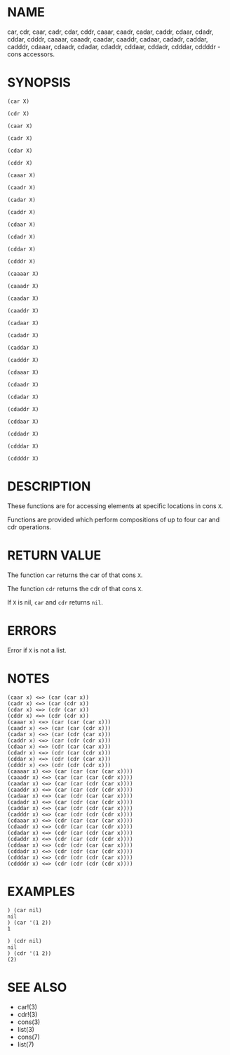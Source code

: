 # NAME
car, cdr, caar, cadr, cdar, cddr, caaar, caadr, cadar, caddr, cdaar, cdadr, cddar, cdddr, caaaar, caaadr, caadar, caaddr, cadaar, cadadr, caddar, cadddr, cdaaar, cdaadr, cdadar, cdaddr, cddaar, cddadr, cdddar, cddddr - cons accessors.

# SYNOPSIS

    (car X)
    
    (cdr X)
    
    (caar X)
    
    (cadr X)
    
    (cdar X)
    
    (cddr X)
    
    (caaar X)
    
    (caadr X)
    
    (cadar X)
    
    (caddr X)
    
    (cdaar X)
    
    (cdadr X)
    
    (cddar X)
    
    (cdddr X)
    
    (caaaar X)
    
    (caaadr X)
    
    (caadar X)
    
    (caaddr X)
    
    (cadaar X)
    
    (cadadr X)
    
    (caddar X)
    
    (cadddr X)
    
    (cdaaar X)
    
    (cdaadr X)
    
    (cdadar X)
    
    (cdaddr X)
    
    (cddaar X)
    
    (cddadr X)
    
    (cdddar X)
    
    (cddddr X)

# DESCRIPTION
These functions are for accessing elements at specific locations in cons `X`.

Functions are provided which perform compositions of up to four car and cdr operations. 

# RETURN VALUE
The function `car` returns the car of that cons `X`.

The function `cdr` returns the cdr of that cons `X`.

If `X` is nil, `car` and `cdr` returns `nil`.

# ERRORS
Error if `X` is not a list.

# NOTES

    (caar x) <=> (car (car x))
    (cadr x) <=> (car (cdr x))
    (cdar x) <=> (cdr (car x))
    (cddr x) <=> (cdr (cdr x))
    (caaar x) <=> (car (car (car x)))
    (caadr x) <=> (car (car (cdr x)))
    (cadar x) <=> (car (cdr (car x)))
    (caddr x) <=> (car (cdr (cdr x)))
    (cdaar x) <=> (cdr (car (car x)))
    (cdadr x) <=> (cdr (car (cdr x)))
    (cddar x) <=> (cdr (cdr (car x)))
    (cdddr x) <=> (cdr (cdr (cdr x)))
    (caaaar x) <=> (car (car (car (car x))))
    (caaadr x) <=> (car (car (car (cdr x))))
    (caadar x) <=> (car (car (cdr (car x))))
    (caaddr x) <=> (car (car (cdr (cdr x))))
    (cadaar x) <=> (car (cdr (car (car x))))
    (cadadr x) <=> (car (cdr (car (cdr x))))
    (caddar x) <=> (car (cdr (cdr (car x))))
    (cadddr x) <=> (car (cdr (cdr (cdr x))))
    (cdaaar x) <=> (cdr (car (car (car x))))
    (cdaadr x) <=> (cdr (car (car (cdr x))))
    (cdadar x) <=> (cdr (car (cdr (car x))))
    (cdaddr x) <=> (cdr (car (cdr (cdr x))))
    (cddaar x) <=> (cdr (cdr (car (car x))))
    (cddadr x) <=> (cdr (cdr (car (cdr x))))
    (cdddar x) <=> (cdr (cdr (cdr (car x))))
    (cddddr x) <=> (cdr (cdr (cdr (cdr x))))

# EXAMPLES

    ) (car nil)
    nil
    ) (car '(1 2))
    1

    ) (cdr nil)
    nil
    ) (cdr '(1 2))
    (2)

# SEE ALSO
- car!(3)
- cdr!(3)
- cons(3)
- list(3)
- cons(7)
- list(7)
